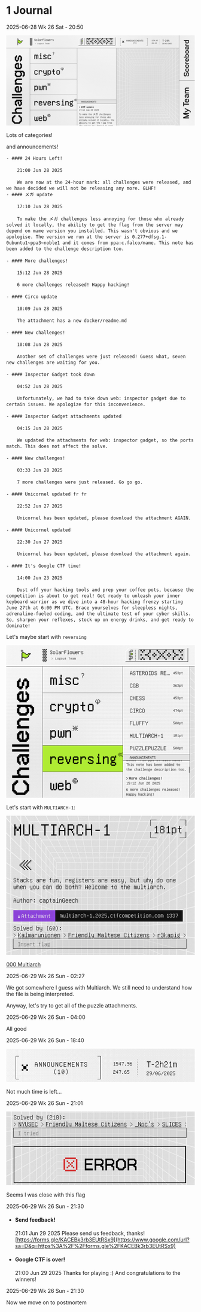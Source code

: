 # 1 Journal

2025-06-28 Wk 26 Sat - 20:50

![Pasted image 20250628205024.png](../../../../../../../../attachments/Pasted%20image%2020250628205024.png)

Lots of categories!

and announcements!

````
- #### 24 Hours Left!
    
    21:00 Jun 28 2025
    
    We are now at the 24-hour mark: all challenges were released, and we have decided we will not be releasing any more. GLHF!
- #### メガ update
    
    17:10 Jun 28 2025
    
    To make the メガ challenges less annoying for those who already solved it locally, the ability to get the flag from the server may depend on mame version you installed. This wasn't obvious and we apologise. The version we run at the server is 0.277+dfsg.1-0ubuntu1~ppa3~noble1 and it comes from ppa:c.falco/mame. This note has been added to the challenge description too.
    
- #### More challenges!
    
    15:12 Jun 28 2025
    
    6 more challenges released! Happy hacking!
    
- #### Circo update
    
    10:09 Jun 28 2025
    
    The attachment has a new docker/readme.md
    
- #### New challenges!
    
    10:08 Jun 28 2025
    
    Another set of challenges were just released! Guess what, seven new challenges are waiting for you.
    
- #### Inspector Gadget took down
    
    04:52 Jun 28 2025
    
    Unfortunately, we had to take down web: inspector gadget due to certain issues. We apologize for this inconvenience.
    
- #### Inspector Gadget attachments updated
    
    04:15 Jun 28 2025
    
    We updated the attachments for web: inspector gadget, so the ports match. This does not affect the solve.
    
- #### New challenges!
    
    03:33 Jun 28 2025
    
    7 more challenges were just released. Go go go.
    
- #### Unicornel updated fr fr
    
    22:52 Jun 27 2025
    
    Unicornel has been updated, please download the attachment AGAIN.
    
- #### Unicornel updated
    
    22:30 Jun 27 2025
    
    Unicornel has been updated, please download the attachment again.
    
- #### It's Google CTF time!
    
    14:00 Jun 23 2025
    
    Dust off your hacking tools and prep your coffee pots, because the competition is about to get real! Get ready to unleash your inner keyboard warrior as we dive into a 48-hour hacking frenzy starting June 27th at 6:00 PM UTC. Brace yourselves for sleepless nights, adrenaline-fueled coding, and the ultimate test of your cyber skills. So, sharpen your reflexes, stock up on energy drinks, and get ready to dominate!
````

Let's maybe start with `reversing`

![Pasted image 20250628205214.png](../../../../../../../../attachments/Pasted%20image%2020250628205214.png)

Let's start with `MULTIARCH-1`:

![Pasted image 20250628205318.png](../../../../../../../../attachments/Pasted%20image%2020250628205318.png)

[000 Multiarch](../topics/reversing/entries/000%20Multiarch.md)

2025-06-29 Wk 26 Sun - 02:27

We got somewhere I guess with Multiarch. We still need to understand how the file is being interpreted.

Anyway, let's try to get all of the puzzle attachments.

2025-06-29 Wk 26 Sun - 04:00

All good

2025-06-29 Wk 26 Sun - 18:40

![Pasted image 20250629183846.png](../../../../../../../../attachments/Pasted%20image%2020250629183846.png)

Not much time is left...

2025-06-29 Wk 26 Sun - 21:01

![Pasted image 20250629210103.png](../../../../../../../../attachments/Pasted%20image%2020250629210103.png)

Seems I was close with this flag

2025-06-29 Wk 26 Sun - 21:30

* #### Send feedback!
  
  21:01 Jun 29 2025
  Please send us feedback, thanks! [https://forms.gle/KACEBk3rb3EUtRSx9](https://www.google.com/url?sa=D&q=https%3A%2F%2Fforms.gle%2FKACEBk3rb3EUtRSx9)

* #### Google CTF is over!
  
  21:00 Jun 29 2025
  Thanks for playing :) And congratulations to the winners!

2025-06-29 Wk 26 Sun - 21:30

Now we move on to postmortem
